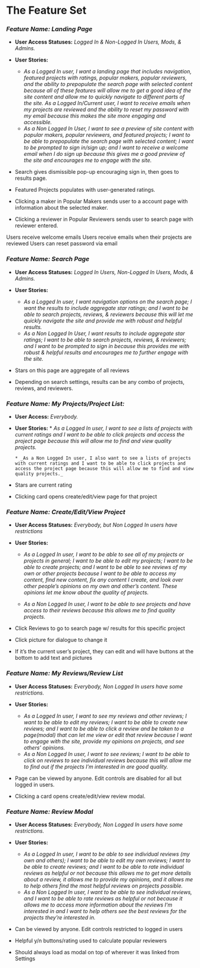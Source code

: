 # The Feature Set


### _Feature Name: Landing Page_
* **User Access Statuses:** _Logged In & Non-Logged In Users, Mods, & Admins._
* **User Stories:** 
    * _As a Logged In user, I want a landing page that includes navigation, featured projects with ratings, popular makers, popular reviewers, and the ability to prepopulate the search page with selected content because all of these features will allow me to get a good idea of the site content and allow me to quickly navigate to different parts of the site. As a Logged In/Current user, I want to receive emails when my projects are reviewed and the ability to reset my password with my email because this makes the site more engaging and accessible._
    * _As a Non Logged In User, I want to see a preview of site content with popular makers, popular reviewers, and featured projects; I want to be able to prepopulate the search page with selected content; I want to be prompted to sign in/sign up; and I want to receive a welcome email when I do sign up because this gives me a good preview of the site and encourages me to engage with the site._

* Search gives dismissible pop-up encouraging sign in, then goes to results page.
* Featured Projects populates with user-generated ratings.
* Clicking a maker in Popular Makers sends user to a account page with information about the selected maker.
* Clicking a reviewer in Popular Reviewers sends user to search page with reviewer entered.

Users receive welcome emails
Users receive emails when their projects are reviewed
Users can reset password via email

### *Feature Name: Search Page*
* **User Access Statuses:** _Logged In Users, Non-Logged In Users, Mods, & Admins._
* **User Stories:** 
    * _As a Logged In user, I want navigation options on the search page; I want the results to include aggregate star ratings; and I want to be able to search projects, reviews, & reviewers because this will let me quickly navigate the site and provide me with robust and helpful results._
    * _As a Non Logged In User, I want results to include aggregate star ratings; I want to be able to search projects, reviews, & reviewers; and I want to be prompted to sign in because this provides me with robust & helpful results and encourages me to further engage with the site._

* Stars on this page are aggregate of all reviews
* Depending on search settings, results can be any combo of projects, reviews, and reviewers.

### _Feature Name: My Projects/Project List:_
* **User Access:** _Everybody._
* **User Stories:** 
      * _As a Logged In user, I want to see a lists of projects with current ratings and I want to be able to click projects and access the project page because this will allow me to find and view quality projects._

      * _As a Non Logged In user, I also want to see a lists of projects with current ratings and I want to be able to click projects and access the project page because this will allow me to find and view quality projects._

* Stars are current rating
* Clicking card opens create/edit/view page for that project

### _Feature Name: Create/Edit/View Project_
* **User Access Statuses:** _Everybody, but Non Logged In users have restrictions_
* **User Stories:**  
   * _As a Logged In user, I want to be able to see all of my projects or projects in general; I want to be able to edit my projects; I want to be able to create projects; and I want to be able to see reviews of my own or other projects because I want to be able to access my content, find new content, fix any content I create, and look over other people’s opinions on my own and other’s content. These opinions let me know about the quality of projects._

   * _As a Non Logged In user, I want to be able to see projects and have access to their reviews because this allows me to find quality projects._
   
* Click Reviews to go to search page w/ results for this specific project
* Click picture for dialogue to change it
* If it’s the current user’s project, they can edit and will have buttons at the bottom to add text and pictures

### _Feature Name: My Reviews/Review List_ 
* **User Access Statuses:** _Everybody, Non Logged In users have some restrictions._
* **User Stories:** 
   * _As a Logged In user, I want to see my reviews and other reviews; I want to be able to edit my reviews; I want to be able to create new reviews; and I want to be able to click a review and be taken to a page(modal) that can let me view or edit that review because I want to engage with the site, provide my opinions on projects, and see others’ opinions._
   * _As a Non Logged In user, I want to see reviews; I want to be able to click on reviews to see individual reviews because this will allow me to find out if the projects I’m interested in are good quality._
   
* Page can be viewed by anyone. Edit controls are disabled for all but logged in users.
* Clicking a card opens create/edit/view review modal. 

### _Feature Name: Review Modal_
* **User Access Statuses:** _Everybody, Non Logged In users have some restrictions._
* **User Stories:** 
   * _As a Logged In user, I want to be able to see individual reviews (my own and others); I want to be able to edit my own reviews; I want to be able to create reviews; and I want to be able to rate individual reviews as helpful or not because this allows me to get more details about a review, it allows me to provide my opinions, and it allows me to help others find the most helpful reviews on projects possible._
   * _As a Non Logged In user, I want to be able to see individual reviews, and I want to be able to rate reviews as helpful or not because it allows me to access more information about the reviews I‘m interested in and I want to help others see the best reviews for the projects they’re interested in._
   
* Can be viewed by anyone. Edit controls restricted to logged in users
* Helpful y/n buttons/rating used to calculate popular reviewers
* Should always load as modal on top of wherever it was linked from
Settings
